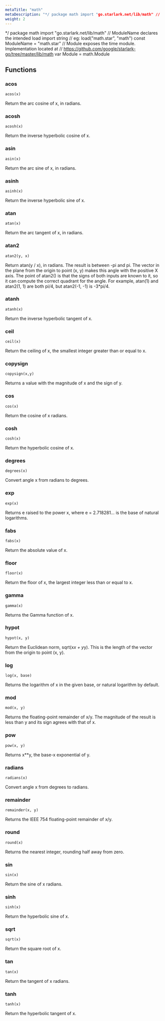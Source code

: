 ```yaml
---
metaTitle: "math"
metaDescription: "*/ package math import "go.starlark.net/lib/math" // ModuleName declares the intended load import string // eg: load("math.star", "math") const ModuleName = "math.star" // Module exposes the time module. Implementation located at // https://github.com/google/starlark-go/tree/master/lib/math var Module = math.Module"
weight: 2
---
```


*/ package math import "go.starlark.net/lib/math" // ModuleName declares the intended load import string // eg: load("math.star", "math") const ModuleName = "math.star" // Module exposes the time module. Implementation located at // https://github.com/google/starlark-go/tree/master/lib/math var Module = math.Module

## Functions



### acos

```
acos(x)
```

Return the arc cosine of x, in radians.


### acosh

```
acosh(x)
```

Return the inverse hyperbolic cosine of x.


### asin

```
asin(x)
```

Return the arc sine of x, in radians.


### asinh

```
asinh(x)
```

Return the inverse hyperbolic sine of x.


### atan

```
atan(x)
```

Return the arc tangent of x, in radians.


### atan2

```
atan2(y, x)
```

Return atan(y / x), in radians. The result is between -pi and pi. The vector in the plane from the origin to point (x, y) makes this angle with the positive X axis. The point of atan2() is that the signs of both inputs are known to it, so it can compute the correct quadrant for the angle. For example, atan(1) and atan2(1, 1) are both pi/4, but atan2(-1, -1) is -3*pi/4.


### atanh

```
atanh(x)
```

Return the inverse hyperbolic tangent of x.


### ceil

```
ceil(x)
```

Return the ceiling of x, the smallest integer greater than or equal to x.


### copysign

```
copysign(x,y)
```

Returns a value with the magnitude of x and the sign of y.


### cos

```
cos(x)
```

Return the cosine of x radians.


### cosh

```
cosh(x)
```

Return the hyperbolic cosine of x.


### degrees

```
degrees(x)
```

Convert angle x from radians to degrees.


### exp

```
exp(x)
```

Returns e raised to the power x, where e = 2.718281… is the base of natural logarithms.


### fabs

```
fabs(x)
```

Return the absolute value of x.


### floor

```
floor(x)
```

Return the floor of x, the largest integer less than or equal to x.


### gamma

```
gamma(x)
```

Returns the Gamma function of x.


### hypot

```
hypot(x, y)
```

Return the Euclidean norm, sqrt(x*x + y*y). This is the length of the vector from the origin to point (x, y).


### log

```
log(x, base)
```

Returns the logarithm of x in the given base, or natural logarithm by default.


### mod

```
mod(x, y)
```

Returns the floating-point remainder of x/y. The magnitude of the result is less than y and its sign agrees with that of x.


### pow

```
pow(x, y)
```

Returns x**y, the base-x exponential of y.


### radians

```
radians(x)
```

Convert angle x from degrees to radians.


### remainder

```
remainder(x, y)
```

Returns the IEEE 754 floating-point remainder of x/y.


### round

```
round(x)
```

Returns the nearest integer, rounding half away from zero.


### sin

```
sin(x)
```

Return the sine of x radians.


### sinh

```
sinh(x)
```

Return the hyperbolic sine of x.


### sqrt

```
sqrt(x)
```

Return the square root of x.


### tan

```
tan(x)
```

Return the tangent of x radians.


### tanh

```
tanh(x)
```

Return the hyperbolic tangent of x.


